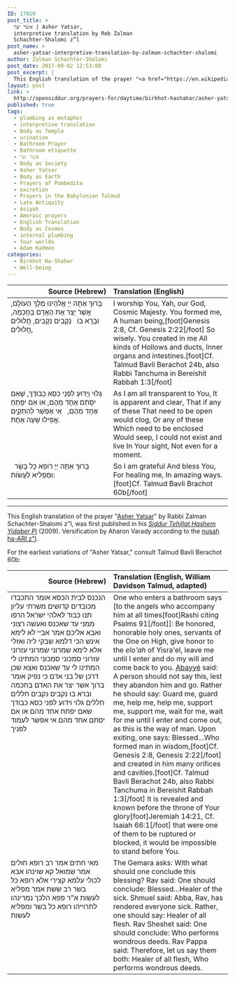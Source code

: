 ```yaml
---
ID: 17029
post_title: >
  אשר יצר | Asher Yatsar,
  interpretive translation by Reb Zalman
  Schachter-Shalomi z”l
post_name: >
  asher-yatsar-interpretive-translation-by-zalman-schachter-shalomi
author: Zalman Schachter-Shalomi
post_date: 2017-09-02 12:53:08
post_excerpt: |
  This English translation of the prayer "<a href="https://en.wikipedia.org/wiki/Asher_yatzar">Asher Yatsar</a>" by Rabbi Zalman Schachter-Shalomi z"l, was first published in his <em><a href="http://opensiddur.org/siddurim/ha-ari/neo-hasidut/reb-zalmans-open-siddur-tehillat-hashem/">Siddur Tehillat Hashem Yidaber Pi</a></em> (2009). Versification by Aharon Varady according to the <a href="http://opensiddur.org/siddurim/ha-ari/hasidut-ha-ari/nusah-ha-ari-a-new-transcription-by-shmuel-gonzales/">nusaḥ ha-ARI z"l</a>.
layout: post
link: >
  http://opensiddur.org/prayers-for/daytime/birkhot-hashahar/asher-yatsar-interpretive-translation-by-zalman-schachter-shalomi/
published: true
tags:
  - plumbing as metaphor
  - interpretive translation
  - Body as Temple
  - urination
  - Bathroom Prayer
  - Bathroom etiquette
  - אשר יצר
  - Body as Society
  - Asher Yatsar
  - Body as Earth
  - Prayers of Pumbedita
  - excretion
  - Prayers in the Babylonian Talmud
  - Late Antiquity
  - Asiyah
  - Amoraic prayers
  - English Translation
  - Body as Cosmos
  - internal plumbing
  - four worlds
  - Adam Kadmon
categories:
  - Birkhot Ha-Shaḥar
  - Well-being
---
```

<table style="margin-left: auto;margin-right: auto;" class="draggable">
<thead><tr><th id="x" style="text-align: right;">Source (Hebrew)</th><th style="text-align: left;">Translation (English)</th></tr></thead>
<tbody>
<tr>
<td style="vertical-align:top;" width="46%">
<div class="liturgy"><span lang="he">
בָּרוּךְ אַתָּה 
יְיָ אֱלֹהֵינוּ 
מֶלֶךְ הָעוֹלָם, 
אֲשֶׁר יָצַר 
אֶת הָאָדָם 
בְּחָכְמָה, 
וּבָרָא בוֹ 
&nbsp;
נְקָבִים נְקָבִים, 
חֲלוּלִים חֲלוּלִים, 
</span></div>
</td>
 
<td style="vertical-align:top;" width="53%">
<div class="english">
I worship You,
Yah, our God,
Cosmic Majesty.
You formed me,
A human being,[foot]Genesis 2:8, Cf. Genesis 2:22[/foot]
So wisely.
You created in me
All kinds of
Hollows and ducts, 
Inner organs and intestines.[foot]Cf. Talmud Bavli Berachot 24b, also Rabbi Tanchuma in Bereishit Rabbah 1:3[/foot] 
</div></td>
</tr>


<tr>
<td style="vertical-align:top;" width="46%">
<div class="liturgy"><span lang="he">
גָּלוּי וְיָדוּעַ 
לִפְנֵי כִסֵּא כְבוֹדֶךָ, 
שֶׁאִם 
יִסָּתֵם אֶחָד מֵהֶם, 
אוֹ אִם 
יִפָּתֵחַ אֶחָד מֵהֶם, 
&nbsp;
אִי אֶפְשַׁר 
לְהִתְקַיֵּם 
אֲפִילוּ שָׁעָה אֶחָת. 
</span></div>
</td>
 
<td style="vertical-align:top;" width="53%">
<div class="english">
As I am all transparent to You,
It is apparent and clear,
That if any of these
That need to be open would clog,
Or any of these
Which need to be enclosed
Would seep,
I could not exist and live
In Your sight,
Not even for a moment.
</div></td>
</tr>


<tr>
<td style="vertical-align:top;" width="46%">
<div class="liturgy"><span lang="he">
&nbsp;
בָּרוּךְ אַתָּה יְיָ 
רוֹפֵא כָל בָּשָׂר 
וּמַפְלִיא לַעֲשֹוֹת:
</span></div>
</td>
 
<td style="vertical-align:top;" width="53%">
<div class="english">
So I am grateful 
And bless You,
For healing me,
In amazing ways.[foot]Cf. Talmud Bavli Brachot 60b[/foot]
</div></td>
</tr>
</tbody></table>

<hr />
This English translation of the prayer "<a href="https://en.wikipedia.org/wiki/Asher_yatzar">Asher Yatsar</a>" by Rabbi Zalman Schachter-Shalomi z"l, was first published in his <em><a href="http://opensiddur.org/siddurim/ha-ari/neo-hasidut/reb-zalmans-open-siddur-tehillat-hashem/">Siddur Tehillat Hashem Yidaber Pi</a></em> (2009). Versification by Aharon Varady according to the <a href="http://opensiddur.org/siddurim/ha-ari/hasidut-ha-ari/nusah-ha-ari-a-new-transcription-by-shmuel-gonzales/">nusaḥ ha-ARI z"l</a>.

For the earliest variations of "Asher Yatsar," consult Talmud Bavli Berachot 60b:

<table style="margin-left: auto;margin-right: auto;" class="draggable">
<thead><tr><th id="x" style="text-align: right;">Source (Hebrew)</th><th style="text-align: left;">Translation (English, William Davidson Talmud, adapted)</th></tr></thead>
<tbody>
<tr>
<td style="vertical-align:top;" width="46%">
<div class="liturgy"><span lang="he">
הנכנס לבית הכסא אומר 
התכבדו מכובדים קדושים משרתי עליון 
תנו כבוד לאלהי ישראל 
הרפו ממני עד שאכנס ואעשה רצוני ואבא אליכם 
אמר אביי לא לימא אינש הכי דלמא שבקי ליה ואזלי אלא לימא 
שמרוני שמרוני 
עזרוני עזרוני 
סמכוני סמכוני 
המתינו לי המתינו לי עד שאכנס ואצא שכן דרכן של בני אדם 
כי נפיק אומר 
ברוך אשר יצר את האדם בחכמה 
וברא בו נקבים נקבים חללים חללים 
גלוי וידוע לפני כסא כבודך 
שאם יפתח אחד מהם או אם יסתם אחד מהם 
אי אפשר לעמוד לפניך
</span></div>
</td>
 
<td style="vertical-align:top;" width="53%">
<div class="english">
One who enters a bathroom says [to the angels who accompany him at all times[foot]Rashi citing Psalms 91[/foot]]: 
Be honored, honorable holy ones, servants of the One on High, 
give honor to the <em>elo'ah</em> of Yisra'el, 
leave me until I enter and do my will and come back to you. 
<a href="https://en.wikipedia.org/wiki/Abaye">Abayyé</a> said: A person should not say this, lest they abandon him and go. Rather he should say: 
Guard me, guard me, 
help me, help me, 
support me, support me, 
wait for me, wait for me until I enter and come out, as this is the way of man. 
Upon exiting, one says: 
Blessed…Who formed man in wisdom,[foot]Cf. Genesis 2:8, Genesis 2:22[/foot]
and created in him many orifices and cavities.[foot]Cf. Talmud Bavli Berachot 24b, also Rabbi Tanchuma in Bereishit Rabbah 1:3[/foot] 
It is revealed and known before the throne of Your glory[foot]Jeremiah 14:21, Cf. Isaiah 66:1[/foot]
that were one of them to be ruptured or blocked, 
it would be impossible to stand before You.
</div></td>
</tr>


<tr>
<td style="vertical-align:top;" width="46%">
<div class="liturgy"><span lang="he">
מאי חתים 
אמר רב רופא חולים 
אמר שמואל קא שוינהו אבא לכולי עלמא קצירי אלא רופא כל בשר 
רב ששת אמר מפליא לעשות 
א"ר פפא הלכך נמרינהו לתרוייהו רופא כל בשר ומפליא לעשות
</span></div>
</td>
 
<td style="vertical-align:top;" width="53%">
<div class="english">
The Gemara asks: With what should one conclude this blessing? 
Rav said: One should conclude: Blessed…Healer of the sick. 
Shmuel said: Abba, Rav, has rendered everyone sick. Rather, one should say: Healer of all flesh. 
Rav Sheshet said: One should conclude: Who performs wondrous deeds. 
Rav Pappa said: Therefore, let us say them both: Healer of all flesh, Who performs wondrous deeds.
</div></td>
</tr>
</tbody></table>
